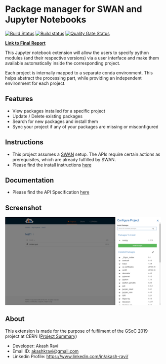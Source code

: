 # Package manager for SWAN and Jupyter Notebooks 

[![Build Status](https://travis-ci.org/techtocore/Jupyter-Package-Manager.svg?branch=swan-integration)](https://travis-ci.org/techtocore/Jupyter-Package-Manager) [![Build status](https://ci.appveyor.com/api/projects/status/wo9msinix7vtotn3?svg=true)](https://ci.appveyor.com/project/techtocore/jupyter-package-manager) [![Quality Gate Status](https://sonarcloud.io/api/project_badges/measure?project=techtocore_Jupyter-Package-Manager&metric=alert_status)](https://sonarcloud.io/dashboard?id=techtocore_Jupyter-Package-Manager)


**[Link to Final Report](https://akashravi.github.io/SWAN-Package-Manager/)**


This Jupyter notebook extension will allow the users to specify python modules (and their respective versions) via a user interface and make them available automatically inside the corresponding project.

Each project is internally mapped to a separate conda environment. This helps abstract the processing part, while providing an independent environment for each project. 

## Features

- View packages installed for a specific project
- Update / Delete existing packages
- Search for new packages and install them
- Sync your project if any of your packages are missing or misconfigured

## Instructions

- This project assumes a [SWAN](https://gitlab.cern.ch/swan) setup. The APIs require certain actions as prerequisites, which are already fulfilled by SWAN. 
- Please find the install instructions [here](extension/install.md)


## Documentation

- Please find the API Specification [here](docs/API_docs.md)


## Screenshot

![Alt text](/docs/ui.png?raw=true "Package Management UI")


## About

This extension is made for the purpose of fulfilment of the GSoC 2019 project at CERN ([Project Summary](https://summerofcode.withgoogle.com/projects/4999527885438976))

- Developer: Akash Ravi
- Email ID: akashkravi@gmail.com
- Linkedin Profile: https://www.linkedin.com/in/akash-ravi/
